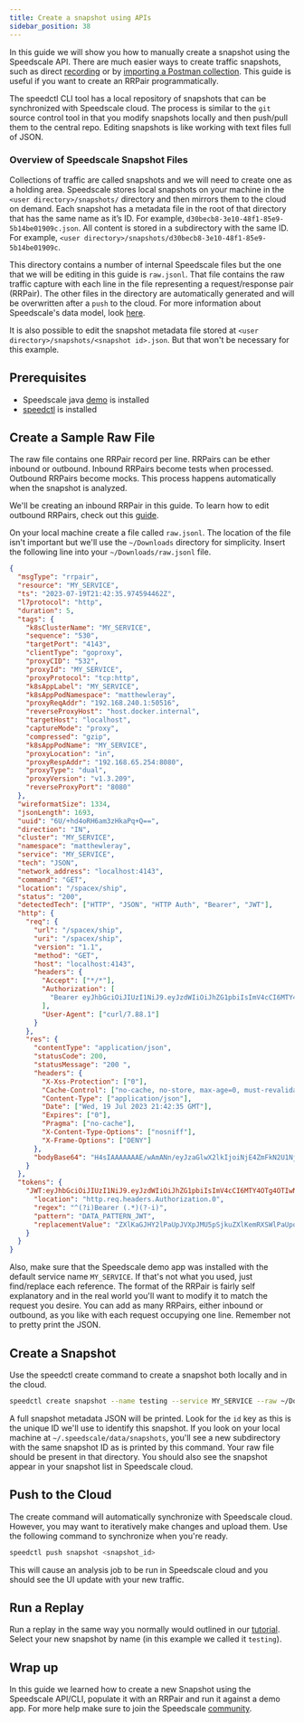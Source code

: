 ```yaml
---
title: Create a snapshot using APIs
sidebar_position: 38
---
```


In this guide we will show you how to manually create a snapshot using the Speedscale API. There are much easier ways to create traffic snapshots, such as direct [recording](https://github.com/speedscale/demo) or by [importing a Postman collection](./import-postman.md). This guide is useful if you want to create an RRPair programmatically.

The speedctl CLI tool has a local repository of snapshots that can be synchronized with Speedscale cloud. The process is similar to the `git` source control tool in that you modify snapshots locally and then push/pull them to the central repo. Editing snapshots is like working with text files full of JSON.

### Overview of Speedscale Snapshot Files

Collections of traffic are called snapshots and we will need to create one as a holding area. Speedscale stores local snapshots on your machine in the `<user directory>/snapshots/` directory and then mirrors them to the cloud on demand. Each snapshot has a metadata file in the root of that directory that has the same name as it’s ID. For example, `d30becb8-3e10-48f1-85e9-5b14be01909c.json`. All content is stored in a subdirectory with the same ID. For example, `<user directory>/snapshots/d30becb8-3e10-48f1-85e9-5b14be01909c`.

This directory contains a number of internal Speedscale files but the one that we will be editing in this guide is `raw.jsonl`. That file contains the raw traffic capture with each line in the file representing a request/response pair (RRPair). The other files in the directory are automatically generated and will be overwritten after a `push` to the cloud. For more information about Speedscale's data model, look [here](../reference/replay_data_model.md).

It is also possible to edit the snapshot metadata file stored at `<user directory>/snapshots/<snapshot id>.json`. But that won't be necessary for this example.

## Prerequisites

- Speedscale java [demo](https://github.com/speedscale/demo) is installed
- [speedctl](./setup/install/cli.md) is installed

## Create a Sample Raw File

The raw file contains one RRPair record per line. RRPairs can be ether inbound or outbound. Inbound RRPairs become tests when processed. Outbound RRPairs become mocks. This process happens automatically when the snapshot is analyzed.

We'll be creating an inbound RRPair in this guide. To learn how to edit outbound RRPairs, check out this [guide](./replay/mocks/from-scratch.md).

On your local machine create a file called `raw.jsonl`. The location of the file isn't important but we'll use the `~/Downloads` directory for simplicity. Insert the following line into your `~/Downloads/raw.jsonl` file.

```json
{
  "msgType": "rrpair",
  "resource": "MY_SERVICE",
  "ts": "2023-07-19T21:42:35.974594462Z",
  "l7protocol": "http",
  "duration": 5,
  "tags": {
    "k8sClusterName": "MY_SERVICE",
    "sequence": "530",
    "targetPort": "4143",
    "clientType": "goproxy",
    "proxyCID": "532",
    "proxyId": "MY_SERVICE",
    "proxyProtocol": "tcp:http",
    "k8sAppLabel": "MY_SERVICE",
    "k8sAppPodNamespace": "matthewleray",
    "proxyReqAddr": "192.168.240.1:50516",
    "reverseProxyHost": "host.docker.internal",
    "targetHost": "localhost",
    "captureMode": "proxy",
    "compressed": "gzip",
    "k8sAppPodName": "MY_SERVICE",
    "proxyLocation": "in",
    "proxyRespAddr": "192.168.65.254:8080",
    "proxyType": "dual",
    "proxyVersion": "v1.3.209",
    "reverseProxyPort": "8080"
  },
  "wireformatSize": 1334,
  "jsonLength": 1693,
  "uuid": "6U/+hd4oRH6am3zHkaPq+Q==",
  "direction": "IN",
  "cluster": "MY_SERVICE",
  "namespace": "matthewleray",
  "service": "MY_SERVICE",
  "tech": "JSON",
  "network_address": "localhost:4143",
  "command": "GET",
  "location": "/spacex/ship",
  "status": "200",
  "detectedTech": ["HTTP", "JSON", "HTTP Auth", "Bearer", "JWT"],
  "http": {
    "req": {
      "url": "/spacex/ship",
      "uri": "/spacex/ship",
      "version": "1.1",
      "method": "GET",
      "host": "localhost:4143",
      "headers": {
        "Accept": ["*/*"],
        "Authorization": [
          "Bearer eyJhbGciOiJIUzI1NiJ9.eyJzdWIiOiJhZG1pbiIsImV4cCI6MTY4OTg4OTIwNCwiaWF0IjoxNjg5ODAyODA0fQ.-6Azf69e6sFCGW3b7m6dabdOE1czdWxdXm9zKf__BBw"
        ],
        "User-Agent": ["curl/7.88.1"]
      }
    },
    "res": {
      "contentType": "application/json",
      "statusCode": 200,
      "statusMessage": "200 ",
      "headers": {
        "X-Xss-Protection": ["0"],
        "Cache-Control": ["no-cache, no-store, max-age=0, must-revalidate"],
        "Content-Type": ["application/json"],
        "Date": ["Wed, 19 Jul 2023 21:42:35 GMT"],
        "Expires": ["0"],
        "Pragma": ["no-cache"],
        "X-Content-Type-Options": ["nosniff"],
        "X-Frame-Options": ["DENY"]
      },
      "bodyBase64": "H4sIAAAAAAAE/wAmANn/eyJzaGlwX2lkIjoiNjE4ZmFkN2U1NjNkNjk1NzNlZDhjYWE5In0BAAD//7vdkzAmAAAA"
    }
  },
  "tokens": {
    "JWT:eyJhbGciOiJIUzI1NiJ9.eyJzdWIiOiJhZG1pbiIsImV4cCI6MTY4OTg4OTIwNCwiaWF0IjoxNjg5ODAyODA0fQ.-6Azf69e6sFCGW3b7m6dabdOE1czdWxdXm9zKf__BBw": {
      "location": "http.req.headers.Authorization.0",
      "regex": "^(?i)Bearer (.*)(?-i)",
      "pattern": "DATA_PATTERN_JWT",
      "replacementValue": "ZXlKaGJHY2lPaUpJVXpJMU5pSjkuZXlKemRXSWlPaUpoWkcxcGJpSXNJbVY0Y0NJNk1UWTRPVGc0T1RJd05Dd2lhV0YwSWpveE5qZzVPREF5T0RBMGZRLi02QXpmNjllNnNGQ0dXM2I3bTZkYWJkT0UxY3pkV3hkWG05ektmX19CQnc="
    }
  }
}
```

Also, make sure that the Speedscale demo app was installed with the default service name `MY_SERVICE`. If that's not what you used, just find/replace each reference. The format of the RRPair is fairly self explanatory and in the real world you'll want to modify it to match the request you desire. You can add as many RRPairs, either inbound or outbound, as you like with each request occupying one line. Remember not to pretty print the JSON.

## Create a Snapshot

Use the speedctl create command to create a snapshot both locally and in the cloud.

```bash
speedctl create snapshot --name testing --service MY_SERVICE --raw ~/Downloads/raw.jsonl
```

A full snapshot metadata JSON will be printed. Look for the `id` key as this is the unique ID we'll use to identify this snapshot. If you look on your local machine at `~/.speedscale/data/snapshots`, you'll see a new subdirectory with the same snapshot ID as is printed by this command. Your raw file should be present in that directory. You should also see the snapshot appear in your snapshot list in Speedscale cloud.

## Push to the Cloud

The create command will automatically synchronize with Speedscale cloud. However, you may want to iteratively make changes and upload them. Use the following command to synchronize when you're ready.

```bash
speedctl push snapshot <snapshot_id>
```

This will cause an analysis job to be run in Speedscale cloud and you should see the UI update with your new traffic.

## Run a Replay

Run a replay in the same way you normally would outlined in our [tutorial](../tutorial.md#replay). Select your new snapshot by name (in this example we called it `testing`).

## Wrap up

In this guide we learned how to create a new Snapshot using the Speedscale API/CLI, populate it with an RRPair and run it against a demo app. For more help make sure to join the Speedscale [community](https://slack.speedscale.com).
